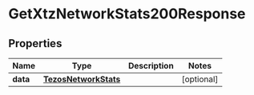 # GetXtzNetworkStats200Response


## Properties
Name | Type | Description | Notes
------------ | ------------- | ------------- | -------------
**data** | [**TezosNetworkStats**](TezosNetworkStats.md) |  | [optional] 


